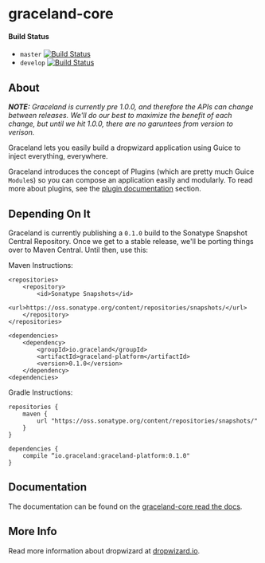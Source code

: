 graceland-core
==============


#### Build Status

- `master` [![Build Status](https://travis-ci.org/graceland/graceland-core.png?branch=master)](https://travis-ci.org/graceland/graceland-core)
- `develop` [![Build Status](https://travis-ci.org/graceland/graceland-core.png?branch=develop)](https://travis-ci.org/graceland/graceland-core)


About
-----

_**NOTE:** Graceland is currently pre 1.0.0, and therefore the APIs can change between releases. We'll do our best to
maximize the benefit of each change, but until we hit 1.0.0, there are no garuntees from version to verison._

Graceland lets you easily build a dropwizard application using Guice to inject everything, everywhere.

Graceland introduces the concept of Plugins (which are pretty much Guice `Module`s) so you can compose an application
easily and modularly. To read more about plugins, see the [plugin documentation](http://docs.graceland.io/en/develop/content/plugins.html)
section.


Depending On It
---------------

Graceland is currently publishing a `0.1.0` build to the Sonatype Snapshot Central Repository. Once we get to a
stable release, we'll be porting things over to Maven Central. Until then, use this:

Maven Instructions:

    <repositories>
        <repository>
            <id>Sonatype Snapshots</id>
            <url>https://oss.sonatype.org/content/repositories/snapshots/</url>
        </repository>
    </repositories>

    <dependencies>
        <dependency>
            <groupId>io.graceland</groupId>
            <artifactId>graceland-platform</artifactId>
            <version>0.1.0</version>
        </dependency>
    <dependencies>

Gradle Instructions:

    repositories {
        maven {
            url "https://oss.sonatype.org/content/repositories/snapshots/"
        }
    }

    dependencies {
        compile “io.graceland:graceland-platform:0.1.0"
    }

Documentation
-------------

The documentation can be found on the [graceland-core read the docs](http://graceland-core.readthedocs.org).


More Info
---------

Read more information about dropwizard at [dropwizard.io](http://www.dropwizard.io).
